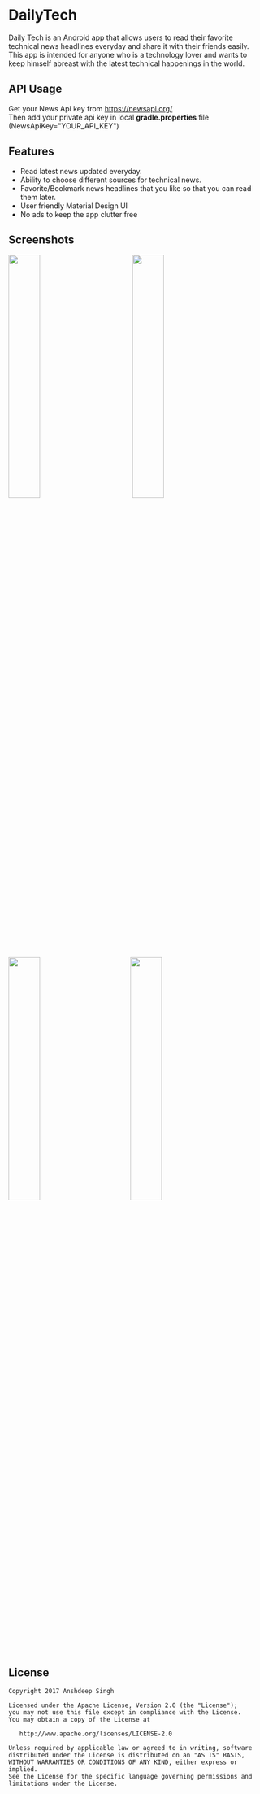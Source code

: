 # DailyTech
Daily Tech is an Android app that allows users to read their favorite technical news headlines
everyday and share it with their friends easily. This app is intended for anyone who is a technology lover and wants to keep himself abreast with the latest technical happenings in the world.

## API Usage
Get your News Api key from https://newsapi.org/ </br>
Then add your private api key in local **gradle.properties** file (NewsApiKey="YOUR_API_KEY")</br>

## Features
* Read latest news updated everyday.
* Ability to choose different sources for technical news.
* Favorite/Bookmark news headlines that you like so that you can read them later.
* User friendly Material Design UI
* No ads to keep the app clutter free

## Screenshots
<img src="https://cloud.githubusercontent.com/assets/8283065/26391724/8125abee-4081-11e7-89bc-c65ddd6ff5fd.png" width="35%"></img> &emsp;
&emsp;&emsp;&emsp;
<img src="https://cloud.githubusercontent.com/assets/8283065/26391816/dde224d4-4081-11e7-9a42-e3677b1e6418.png" width="35%"></img><br><br>
<img src="https://cloud.githubusercontent.com/assets/8283065/26391829/edb4bc32-4081-11e7-9ca0-88c9a29f9de4.png" width="35%"></img>&emsp;
&emsp;&emsp;&emsp;
<img src="https://cloud.githubusercontent.com/assets/8283065/26392016/acbef142-4082-11e7-8230-cfdd6a34cc77.png" width="35%"></img>


## License
    Copyright 2017 Anshdeep Singh

    Licensed under the Apache License, Version 2.0 (the "License");
    you may not use this file except in compliance with the License.
    You may obtain a copy of the License at

       http://www.apache.org/licenses/LICENSE-2.0

    Unless required by applicable law or agreed to in writing, software
    distributed under the License is distributed on an "AS IS" BASIS,
    WITHOUT WARRANTIES OR CONDITIONS OF ANY KIND, either express or implied.
    See the License for the specific language governing permissions and
    limitations under the License.
